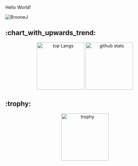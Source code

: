 Hello World!
<p align="left"> <img src="https://komarev.com/ghpvc/?username=BrooneJ&label=Profile%20views&color=0e75b6&style=flat" alt="BrooneJ" /> </p>
<h2>:chart_with_upwards_trend:</h2>
<div align="center"> 
  <img alt="top Langs" height="150px" src="https://github-readme-stats.vercel.app/api/top-langs/?username=BrooneJ&hide=HTML,CSS&layout=compact&theme=tokyonight" />
  <img alt="github stats" height="150px" src="https://github-readme-stats.vercel.app/api?username=BrooneJ&show_icons=true&theme=tokyonight" />
</div>
<h2>:trophy:</h2>
<div align="center">
  <img alt="trophy" height="150px" src="https://github-profile-trophy.vercel.app/?username=BrooneJ&column=8&theme=tokyonight" />
</div>
